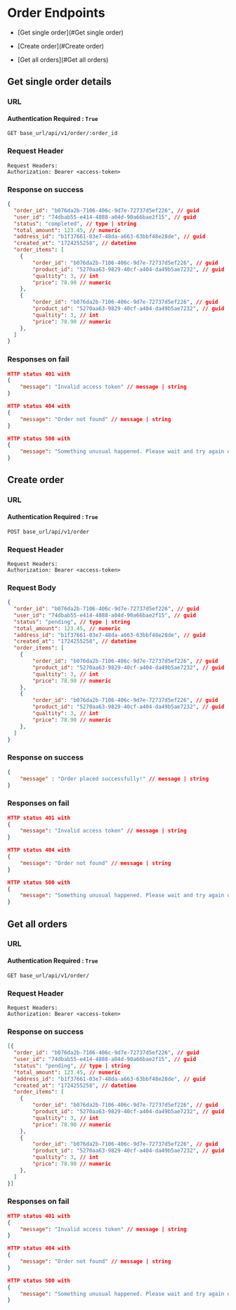 # Order Endpoints

- [Get single order](#Get single order)

- [Create order](#Create order)

- [Get all orders](#Get all orders)


## Get single order details

### URL

#### Authentication Required : `True`

```
GET base_url/api/v1/order/:order_id
```

### Request Header

```
Request Headers:
Authorization: Bearer <access-token>
```

### Response on success

```json
{
  "order_id": "b076da2b-7106-406c-9d7e-72737d5ef226", // guid
  "user_id": "74dbab55-e414-4888-a04d-90a66bae2f15", // guid
  "status": "completed", // type | string
  "total_amount": 123.45, // numeric
  "address_id": "b1f37661-03e7-48da-a663-63bbf48e28de", // guid
  "created_at": "1724255258", // datetime
  "order_items": [
    {
        "order_id": "b076da2b-7106-406c-9d7e-72737d5ef226", // guid
        "product_id": "5270aa63-9829-40cf-a404-da49b5ae7232", // guid
        "qualtity": 3, // int
        "price": 78.90 // numeric
    },
    {
        "order_id": "b076da2b-7106-406c-9d7e-72737d5ef226", // guid
        "product_id": "5270aa63-9829-40cf-a404-da49b5ae7232", // guid
        "qualtity": 3, // int
        "price": 78.90 // numeric
    },
  ]
}
```

### Responses on fail

```json
HTTP status 401 with
{
    "message": "Invalid access token" // message | string
}
```

```json
HTTP status 404 with
{
    "message": "Order not found" // message | string
}
```

```json
HTTP status 500 with
{
    "message": "Something unusual happened. Please wait and try again or contact system administrator" // message | string
}
```

## Create order

### URL

#### Authentication Required : `True`

```
POST base_url/api/v1/order
```

### Request Header

```
Request Headers:
Authorization: Bearer <access-token>
```
### Request Body

```json
{
  "order_id": "b076da2b-7106-406c-9d7e-72737d5ef226", // guid
  "user_id": "74dbab55-e414-4888-a04d-90a66bae2f15", // guid
  "status": "pending", // type | string
  "total_amount": 123.45, // numeric
  "address_id": "b1f37661-03e7-48da-a663-63bbf48e28de", // guid
  "created_at": "1724255258", // datetime
  "order_items": [
    {
        "order_id": "b076da2b-7106-406c-9d7e-72737d5ef226", // guid
        "product_id": "5270aa63-9829-40cf-a404-da49b5ae7232", // guid
        "qualtity": 3, // int
        "price": 78.90 // numeric
    },
    {
        "order_id": "b076da2b-7106-406c-9d7e-72737d5ef226", // guid
        "product_id": "5270aa63-9829-40cf-a404-da49b5ae7232", // guid
        "qualtity": 3, // int
        "price": 78.90 // numeric
    },
  ]
}
```

### Response on success

```json
{
    "message" : "Order placed successfully!" // message | string
}
```

### Responses on fail

```json
HTTP status 401 with
{
    "message": "Invalid access token" // message | string
}
```

```json
HTTP status 404 with
{
    "message": "Order not found" // message | string
}
```

```json
HTTP status 500 with
{
    "message": "Something unusual happened. Please wait and try again or contact system administrator" // message | string
}
```

## Get all orders

### URL

#### Authentication Required : `True`

```
GET base_url/api/v1/order/
```

### Request Header

```
Request Headers:
Authorization: Bearer <access-token>
```

### Response on success

```json
[{
  "order_id": "b076da2b-7106-406c-9d7e-72737d5ef226", // guid
  "user_id": "74dbab55-e414-4888-a04d-90a66bae2f15", // guid
  "status": "pending", // type | string
  "total_amount": 123.45, // numeric
  "address_id": "b1f37661-03e7-48da-a663-63bbf48e28de", // guid
  "created_at": "1724255258", // datetime
  "order_items": [
    {
        "order_id": "b076da2b-7106-406c-9d7e-72737d5ef226", // guid
        "product_id": "5270aa63-9829-40cf-a404-da49b5ae7232", // guid
        "qualtity": 3, // int
        "price": 78.90 // numeric
    },
    {
        "order_id": "b076da2b-7106-406c-9d7e-72737d5ef226", // guid
        "product_id": "5270aa63-9829-40cf-a404-da49b5ae7232", // guid
        "qualtity": 3, // int
        "price": 78.90 // numeric
    },
  ]
}]
```

### Responses on fail

```json
HTTP status 401 with
{
    "message": "Invalid access token" // message | string
}
```

```json
HTTP status 404 with
{
    "message": "Order not found" // message | string
}
```

```json
HTTP status 500 with
{
    "message": "Something unusual happened. Please wait and try again or contact system administrator" // message | string
}
```
